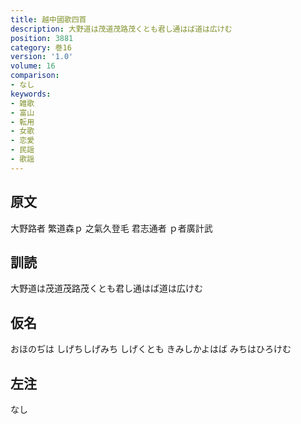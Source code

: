 ```yaml
---
title: 越中國歌四首
description: 大野道は茂道茂路茂くとも君し通はば道は広けむ
position: 3881
category: 巻16
version: '1.0'
volume: 16
comparison:
- なし
keywords:
- 雑歌
- 富山
- 転用
- 女歌
- 恋愛
- 民謡
- 歌謡
---
```


## 原文

大野路者 繁道森ｐ 之氣久登毛 君志通者 ｐ者廣計武

## 訓読

大野道は茂道茂路茂くとも君し通はば道は広けむ

## 仮名

おほのぢは しげちしげみち しげくとも きみしかよはば みちはひろけむ

## 左注

なし
